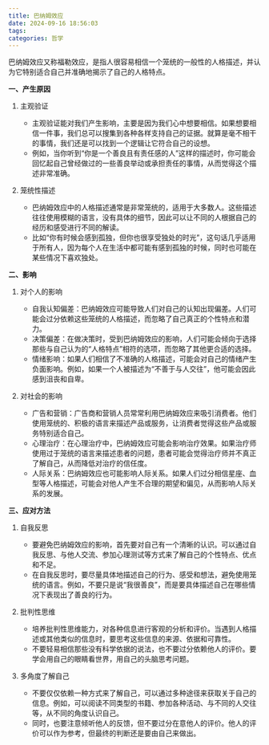 ```yaml
---
title: 巴纳姆效应
date: 2024-09-16 18:56:03
tags:
categories: 哲学
---
```

巴纳姆效应又称福勒效应，是指人很容易相信一个笼统的一般性的人格描述，并认为它特别适合自己并准确地揭示了自己的人格特点。

<!-- more -->

**一、产生原因**

1. 主观验证
   - 主观验证能对我们产生影响，主要是因为我们心中想要相信。如果想要相信一件事，我们总可以搜集到各种各样支持自己的证据。就算是毫不相干的事情，我们还是可以找到一个逻辑让它符合自己的设想。
   - 例如，当你听到“你是一个善良且有责任感的人”这样的描述时，你可能会回忆起自己曾经做过的一些善良举动或承担责任的事情，从而觉得这个描述非常准确。

2. 笼统性描述
   - 巴纳姆效应中的人格描述通常是非常笼统的，适用于大多数人。这些描述往往使用模糊的语言，没有具体的细节，因此可以让不同的人根据自己的经历和感受进行不同的解读。
   - 比如“你有时候会感到孤独，但你也很享受独处的时光”，这句话几乎适用于所有人，因为每个人在生活中都可能有感到孤独的时候，同时也可能在某些情况下喜欢独处。

**二、影响**

1. 对个人的影响
   - 自我认知偏差：巴纳姆效应可能导致人们对自己的认知出现偏差。人们可能会过分依赖这些笼统的人格描述，而忽略了自己真正的个性特点和潜力。
   - 决策偏差：在做决策时，受到巴纳姆效应的影响，人们可能会倾向于选择那些与自己认为的“人格特点”相符的选项，而忽略了其他更合适的选择。
   - 情绪影响：如果人们相信了不准确的人格描述，可能会对自己的情绪产生负面影响。例如，如果一个人被描述为“不善于与人交往”，他可能会因此感到沮丧和自卑。

2. 对社会的影响
   - 广告和营销：广告商和营销人员常常利用巴纳姆效应来吸引消费者。他们使用笼统的、积极的语言来描述产品或服务，让消费者觉得这些产品或服务特别适合自己。
   - 心理治疗：在心理治疗中，巴纳姆效应可能会影响治疗效果。如果治疗师使用过于笼统的语言来描述患者的问题，患者可能会觉得治疗师并不真正了解自己，从而降低对治疗的信任度。
   - 人际关系：巴纳姆效应也可能影响人际关系。如果人们过分相信星座、血型等人格描述，可能会对他人产生不合理的期望和偏见，从而影响人际关系的发展。

**三、应对方法**

1. 自我反思
   - 要避免巴纳姆效应的影响，首先要对自己有一个清晰的认识。可以通过自我反思、与他人交流、参加心理测试等方式来了解自己的个性特点、优点和不足。
   - 在自我反思时，要尽量具体地描述自己的行为、感受和想法，避免使用笼统的语言。例如，不要只是说“我很善良”，而是要具体描述自己在哪些情况下表现出了善良的行为。

2. 批判性思维
   - 培养批判性思维能力，对各种信息进行客观的分析和评价。当遇到人格描述或其他类似的信息时，要思考这些信息的来源、依据和可靠性。
   - 不要轻易相信那些没有科学依据的说法，也不要过分依赖他人的评价。要学会用自己的眼睛看世界，用自己的头脑思考问题。

3. 多角度了解自己
   - 不要仅仅依赖一种方式来了解自己，可以通过多种途径来获取关于自己的信息。例如，可以阅读不同类型的书籍、参加各种活动、与不同的人交往等，从不同的角度认识自己。
   - 同时，也要注意倾听他人的反馈，但不要过分在意他人的评价。他人的评价可以作为参考，但最终的判断还是要由自己来做出。